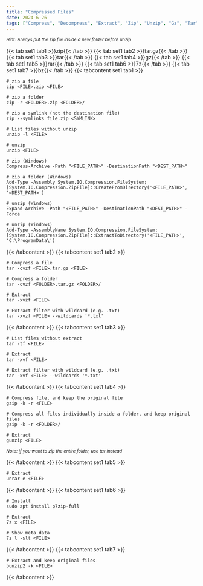 ```yaml
---
title: "Compressed Files"
date: 2024-6-26
tags: ["Compress", "Decompress", "Extract", "Zip", "Unzip", "Gz", "Tar", "Rar", "7Z", "Bz"]
---
```


<small>*Hint: Always put the zip file inside a new folder before unzip*</small>

{{< tab set1 tab1 >}}zip{{< /tab >}}
{{< tab set1 tab2 >}}tar.gz{{< /tab >}}
{{< tab set1 tab3 >}}tar{{< /tab >}}
{{< tab set1 tab4 >}}gz{{< /tab >}}
{{< tab set1 tab5 >}}rar{{< /tab >}}
{{< tab set1 tab6 >}}7z{{< /tab >}}
{{< tab set1 tab7 >}}bz{{< /tab >}}
{{< tabcontent set1 tab1 >}}

```console
# zip a file
zip <FILE>.zip <FILE>
```

```console
# zip a folder
zip -r <FOLDER>.zip <FOLDER>/
```

```console
# zip a symlink (not the destination file)
zip --symlinks file.zip <SYMLINK>
```

```console
# List files without unzip
unzip -l <FILE>
```

```console
# unzip
unzip <FILE>
```

```console
# zip (Windows)
Compress-Archive -Path "<FILE_PATH>" -DestinationPath "<DEST_PATH>"
```

```console
# zip a folder (Windows)
Add-Type -Assembly System.IO.Compression.FileSystem; [System.IO.Compression.ZipFile]::CreateFromDirectory('<FILE_PATH>', '<DEST_PATH>')
```

```console
# unzip (Windows)
Expand-Archive -Path "<FILE_PATH>" -DestinationPath "<DEST_PATH>" -Force
```

```console
# unzip (Windows)
Add-Type -AssemblyName System.IO.Compression.FileSystem; [System.IO.Compression.ZipFile]::ExtractToDirectory('<FILE_PATH>', 'C:\ProgramData\')
```

{{< /tabcontent >}}
{{< tabcontent set1 tab2 >}}

```console
# Compress a file
tar -cvzf <FILE>.tar.gz <FILE>
```

```console
# Compress a folder
tar -cvzf <FOLDER>.tar.gz <FOLDER>/
```

```console
# Extract
tar -xvzf <FILE>
```

```console
# Extract filter with wildcard (e.g. .txt)
tar -xvzf <FILE> --wildcards '*.txt'
```

{{< /tabcontent >}}
{{< tabcontent set1 tab3 >}}

```console
# List files without extract
tar -tf <FILE>
```

```console
# Extract
tar -xvf <FILE>
```

```console
# Extract filter with wildcard (e.g. .txt)
tar -xvf <FILE> --wildcards '*.txt'
```

{{< /tabcontent >}}
{{< tabcontent set1 tab4 >}}

```console
# Compress file, and keep the original file
gzip -k -r <FILE>
```

```console
# Compress all files individually inside a folder, and keep original files
gzip -k -r <FOLDER>/
```

```console
# Extract
gunzip <FILE>
```

<small>*Note: If you want to zip the entire folder, use tar instead*</small>

{{< /tabcontent >}}
{{< tabcontent set1 tab5 >}}

```console
# Extract
unrar e <FILE>
```

{{< /tabcontent >}}
{{< tabcontent set1 tab6 >}}

```console
# Install
sudo apt install p7zip-full
```

```console
# Extract
7z x <FILE>
```

```console
# Show meta data
7z l -slt <FILE>
```

{{< /tabcontent >}}
{{< tabcontent set1 tab7 >}}

```console
# Extract and keep original files
bunzip2 -k <FILE>
```

{{< /tabcontent >}}
